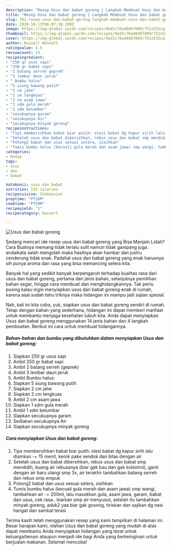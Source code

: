 ```yaml
---
description: "Resep Usus dan babat goreng | Langkah Membuat Usus dan babat goreng Yang Enak Dan Mudah"
title: "Resep Usus dan babat goreng | Langkah Membuat Usus dan babat goreng Yang Enak Dan Mudah"
slug: 761-resep-usus-dan-babat-goreng-langkah-membuat-usus-dan-babat-goreng-yang-enak-dan-mudah
date: 2020-10-13T06:07:38.290Z
image: https://img-global.cpcdn.com/recipes/9ed1c76a40d6f009/751x532cq70/usus-dan-babat-goreng-foto-resep-utama.jpg
thumbnail: https://img-global.cpcdn.com/recipes/9ed1c76a40d6f009/751x532cq70/usus-dan-babat-goreng-foto-resep-utama.jpg
cover: https://img-global.cpcdn.com/recipes/9ed1c76a40d6f009/751x532cq70/usus-dan-babat-goreng-foto-resep-utama.jpg
author: Russell Bennett
ratingvalue: 4.5
reviewcount: 13
recipeingredient:
- "250 gr usus sapi"
- "250 gr babat sapi"
- "2 batang serreh geprek"
- "3 lembar daun jeruk"
- " Bumbu halus"
- "5 siung bawang putih"
- "2 cm jahe"
- "2 cm lengkuas"
- "2 cm asam jawa"
- "1 sdm gula merah"
- "1 sdm ketumbar"
- "secukupnya garam"
- "secukupnya Air"
- "secukupnya minyak goreng"
recipeinstructions:
- "Tips membersihkan babat biar putih: olesi babat dg kapur sirih lalu diamkan -+ 15 menit, kerok pake sendok dan bilas dengan air"
- "Setelah usus dan babat dibersihkan, rebus usus dan babat smp mendidih, buang air rebusanya (biar gak bau dan gak kolestrol), ganti dengan air baru ulangi smp 3x, air terakhir tambahkan batang serreh dan rebus smp empuk"
- "Potong2 babat dan usus sesuai selera, sisihkan"
- "Tumis bumbu halus (kecuali gula merah dan asam jawa) smp wangi, tambahkan air -+ 200ml, lalu masukkan gula, asam jawa, garam, babat dan usus, cek rasa.. biarkan smp air menyusut, setelah itu tambahkan minyak goreng, aduk2 yaa biar gak gosong, tiriskan dan sajikan dg nasi hangat dan sambal terasi"
categories:
- Resep
tags:
- usus
- dan
- babat

katakunci: usus dan babat 
nutrition: 135 calories
recipecuisine: Indonesian
preptime: "PT16M"
cooktime: "PT59M"
recipeyield: "1"
recipecategory: Dessert

---
```



![Usus dan babat goreng](https://img-global.cpcdn.com/recipes/9ed1c76a40d6f009/751x532cq70/usus-dan-babat-goreng-foto-resep-utama.jpg)

Sedang mencari ide resep usus dan babat goreng yang Bisa Manjain Lidah? Cara Buatnya memang tidak terlalu sulit namun tidak gampang juga. andaikata salah mengolah maka hasilnya akan hambar dan justru cenderung tidak enak. Padahal usus dan babat goreng yang enak harusnya sih punya aroma dan rasa yang bisa memancing selera kita.

Banyak hal yang sedikit banyak berpengaruh terhadap kualitas rasa dari usus dan babat goreng, pertama dari jenis bahan, selanjutnya pemilihan bahan segar, hingga cara membuat dan menghidangkannya. Tak perlu pusing kalau ingin menyiapkan usus dan babat goreng enak di rumah, karena asal sudah tahu triknya maka hidangan ini mampu jadi sajian spesial.




Nah, kali ini kita coba, yuk, siapkan usus dan babat goreng sendiri di rumah. Tetap dengan bahan yang sederhana, hidangan ini dapat memberi manfaat untuk membantu menjaga kesehatan tubuh kita. Anda dapat menyiapkan Usus dan babat goreng menggunakan 14 jenis bahan dan 4 langkah pembuatan. Berikut ini cara untuk membuat hidangannya.

<!--inarticleads1-->

##### Bahan-bahan dan bumbu yang dibutuhkan dalam menyiapkan Usus dan babat goreng:

1. Siapkan 250 gr usus sapi
1. Ambil 250 gr babat sapi
1. Ambil 2 batang serreh (geprek)
1. Ambil 3 lembar daun jeruk
1. Ambil  Bumbu halus:
1. Siapkan 5 siung bawang putih
1. Siapkan 2 cm jahe
1. Siapkan 2 cm lengkuas
1. Ambil 2 cm asam jawa
1. Siapkan 1 sdm gula merah
1. Ambil 1 sdm ketumbar
1. Siapkan secukupnya garam
1. Sediakan secukupnya Air
1. Siapkan secukupnya minyak goreng




<!--inarticleads2-->

##### Cara menyiapkan Usus dan babat goreng:

1. Tips membersihkan babat biar putih: olesi babat dg kapur sirih lalu diamkan -+ 15 menit, kerok pake sendok dan bilas dengan air
1. Setelah usus dan babat dibersihkan, rebus usus dan babat smp mendidih, buang air rebusanya (biar gak bau dan gak kolestrol), ganti dengan air baru ulangi smp 3x, air terakhir tambahkan batang serreh dan rebus smp empuk
1. Potong2 babat dan usus sesuai selera, sisihkan
1. Tumis bumbu halus (kecuali gula merah dan asam jawa) smp wangi, tambahkan air -+ 200ml, lalu masukkan gula, asam jawa, garam, babat dan usus, cek rasa.. biarkan smp air menyusut, setelah itu tambahkan minyak goreng, aduk2 yaa biar gak gosong, tiriskan dan sajikan dg nasi hangat dan sambal terasi




Terima kasih telah menggunakan resep yang kami tampilkan di halaman ini. Besar harapan kami, olahan Usus dan babat goreng yang mudah di atas dapat membantu Anda menyiapkan hidangan yang lezat untuk keluarga/teman ataupun menjadi ide bagi Anda yang berkeinginan untuk berjualan makanan. Selamat mencoba!
